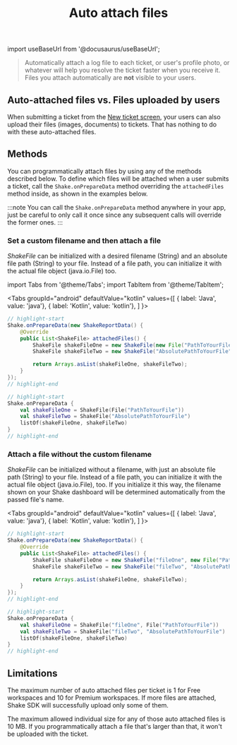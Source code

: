 ﻿---
id: auto-attach-files
title: Auto attach files
---
import useBaseUrl from '@docusaurus/useBaseUrl';

>Automatically attach a log file to each ticket, or user's profile photo, or whatever will help you resolve the ticket faster when you receive it. Files you attach automatically are **not** visible to your users.


## Auto-attached files vs. Files uploaded by users

When submitting a ticket from the [New ticket screen](android/shake-ui/new-ticket-screen.md),
your users can also upload their files (images, documents) to tickets.
That has nothing to do with these auto-attached files.


## Methods

You can programmatically attach files by using any of the methods described below.
To define which files will be attached when a user submits a ticket,
call the `Shake.onPrepareData` method overriding the `attachedFiles` method inside, as shown in the examples below.

:::note
You can call the `Shake.onPrepareData` method anywhere in your app,
just be careful to only call it once since any subsequent calls will override the former ones.
:::


### Set a custom filename and then attach a file

*ShakeFile* can be initialized with a desired filename (String) and an absolute file path (String) to your file.
Instead of a file path, you can initialize it with the actual file object (java.io.File) too.

import Tabs from '@theme/Tabs';
import TabItem from '@theme/TabItem';

<Tabs
  groupId="android"
  defaultValue="kotlin"
  values={[
    { label: 'Java', value: 'java'},
    { label: 'Kotlin', value: 'kotlin'},
  ]
}>

<TabItem value="java">

```java title="App.java"
// highlight-start
Shake.onPrepareData(new ShakeReportData() {
    @Override
    public List<ShakeFile> attachedFiles() {
        ShakeFile shakeFileOne = new ShakeFile(new File("PathToYourFile"));
        ShakeFile shakeFileTwo = new ShakeFile("AbsolutePathToYourFile");

        return Arrays.asList(shakeFileOne, shakeFileTwo);
    }
});
// highlight-end
```

</TabItem>

<TabItem value="kotlin">

```kotlin title="App.kt"
// highlight-start
Shake.onPrepareData {
    val shakeFileOne = ShakeFile(File("PathToYourFile"))
    val shakeFileTwo = ShakeFile("AbsolutePathToYourFile")
    listOf(shakeFileOne, shakeFileTwo)
}
// highlight-end
```

</TabItem>
</Tabs>

### Attach a file without the custom filename

*ShakeFile* can be initialized without a filename, with just an absolute file path (String) to your file.
Instead of a file path, you can initialize it with the actual file object (java.io.File), too.
If you initialize it this way, the filename shown on your Shake dashboard will be determined automatically from the passed file's name.

<Tabs
  groupId="android"
  defaultValue="kotlin"
  values={[
    { label: 'Java', value: 'java'},
    { label: 'Kotlin', value: 'kotlin'},
  ]
}>

<TabItem value="java">

```java title="App.java"
// highlight-start
Shake.onPrepareData(new ShakeReportData() {
    @Override
    public List<ShakeFile> attachedFiles() {
        ShakeFile shakeFileOne = new ShakeFile("fileOne", new File("PathToYourFile"));
        ShakeFile shakeFileTwo = new ShakeFile("fileTwo", "AbsolutePathToYourFile");

        return Arrays.asList(shakeFileOne, shakeFileTwo);
    }
});
// highlight-end
```

</TabItem>

<TabItem value="kotlin">

```kotlin title="App.kt"
// highlight-start
Shake.onPrepareData {
    val shakeFileOne = ShakeFile("fileOne", File("PathToYourFile"))
    val shakeFileTwo = ShakeFile("fileTwo", "AbsolutePathToYourFile")
    listOf(shakeFileOne, shakeFileTwo)
}
// highlight-end
```

</TabItem>
</Tabs>

## Limitations

The maximum number of auto attached files per ticket is 1 for Free workspaces and 10 for Premium workspaces.
If more files are attached, Shake SDK will successfully upload only some of them.

The maximum allowed individual size for any of those auto attached files is 10 MB.
If you programmatically attach a file that's larger than that, it won't be uploaded with the ticket.